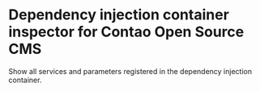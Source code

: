 Dependency injection container inspector for Contao Open Source CMS
===============================================

Show all services and parameters registered in the dependency injection container.
